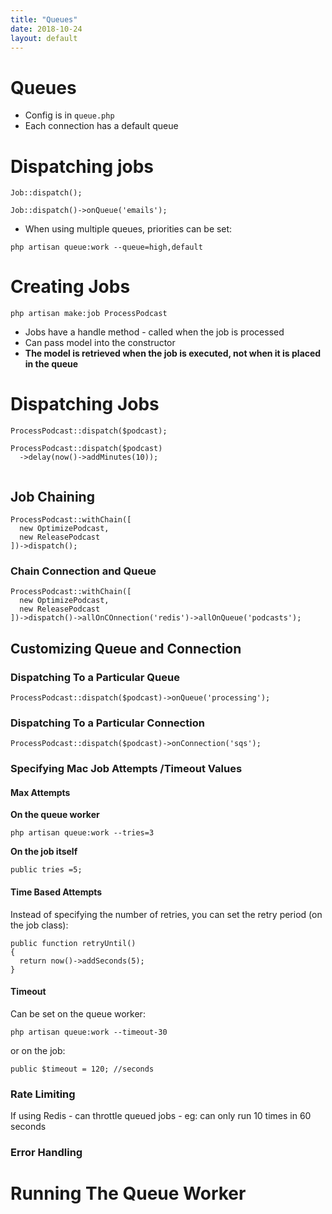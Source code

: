 ```yaml
---
title: "Queues"
date: 2018-10-24
layout: default
---
```


# Queues

* Config is in ```queue.php```
* Each connection has a default queue

# Dispatching jobs
```
Job::dispatch();

Job::dispatch()->onQueue('emails');
```

* When using multiple queues, priorities can be set:

```
php artisan queue:work --queue=high,default

```

# Creating Jobs

```
php artisan make:job ProcessPodcast
```

* Jobs have a handle method - called when the job is processed
* Can pass model into the constructor
* **The model is retrieved when the job is executed, not when it is placed in the queue**

# Dispatching Jobs

```
ProcessPodcast::dispatch($podcast);

ProcessPodcast::dispatch($podcast)
  ->delay(now()->addMinutes(10));
  
```

## Job Chaining

```
ProcessPodcast::withChain([
  new OptimizePodcast,
  new ReleasePodcast
])->dispatch();
```

### Chain Connection and Queue

```
ProcessPodcast::withChain([
  new OptimizePodcast,
  new ReleasePodcast
])->dispatch()->allOnCOnnection('redis')->allOnQueue('podcasts');

```

## Customizing Queue and Connection

### Dispatching To a Particular Queue

```
ProcessPodcast::dispatch($podcast)->onQueue('processing');
```

### Dispatching To a Particular Connection

```
ProcessPodcast::dispatch($podcast)->onConnection('sqs');
```

### Specifying Mac Job Attempts /Timeout Values

#### Max Attempts

**On the queue worker**
```
php artisan queue:work --tries=3
```

**On the job itself**
```
public tries =5;
```

#### Time Based Attempts

Instead of specifying the number of retries, you can set the retry period (on the job class):

```
public function retryUntil()
{
  return now()->addSeconds(5);
}

```

#### Timeout
Can be set on the queue worker:

```
php artisan queue:work --timeout-30
```
or on the job:

```
public $timeout = 120; //seconds
```

### Rate Limiting
If using Redis - can throttle queued jobs - eg: can only run 10 times in 60 seconds

### Error Handling

# Running The Queue Worker



















